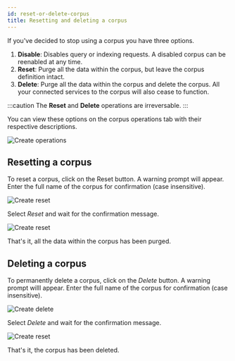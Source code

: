 ```yaml
---
id: reset-or-delete-corpus
title: Resetting and deleting a corpus
---
```


If you've decided to stop using a corpus you have three options.

1. **Disable**: Disables query or indexing requests. A disabled corpus can be
   reenabled at any time.
2. **Reset**: Purge all the data within the corpus, but leave the corpus
   definition intact.
3. **Delete**: Purge all the data within the corpus and delete the corpus.
   All your connected services to the corpus will also cease to function.

:::caution
The **Reset** and **Delete** operations are irreversable.
:::

You can view these options on the corpus operations tab with their respective
descriptions.

![Create operations](/img/corpus_operations.png)

## Resetting a corpus

To reset a corpus, click on the Reset button. A warning prompt will appear.
Enter the full name of the corpus for confirmation (case insensitive).

![Create reset](/img/corpus_reset.png)

Select _Reset_ and wait for the confirmation message.

![Create reset](/img/corpus_reset_success.png)

That's it, all the data within the corpus has been purged.

## Deleting a corpus

To permanently delete a corpus, click on the _Delete_ button. A warning prompt
willl appear. Enter the full name of the corpus for confirmation
(case insensitive).

![Create delete](/img/corpus_delete.png)

Select _Delete_ and wait for the confirmation message.

![Create reset](/img/corpus_delete_success.png)

That's it, the corpus has been deleted.
